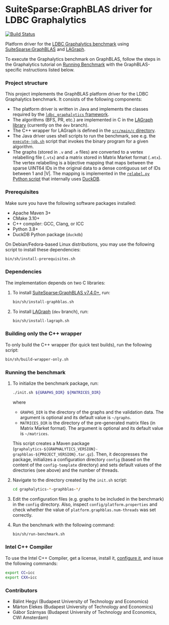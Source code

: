 # SuiteSparse:GraphBLAS driver for LDBC Graphalytics

[![Build Status](https://circleci.com/gh/ldbc/ldbc_graphalytics_platforms_graphblas.svg?style=svg)](https://app.circleci.com/pipelines/github/ldbc/ldbc_graphalytics_platforms_graphblas)

Platform driver for the [LDBC Graphalytics benchmark](https://graphalytics.org) using [SuiteSparse:GraphBLAS](https://github.com/DrTimothyAldenDavis/GraphBLAS) and [LAGraph](https://github.com/GraphBLAS/LAGraph).

To execute the Graphalytics benchmark on GraphBLAS, follow the steps in the Graphalytics tutorial on [Running Benchmark](https://github.com/ldbc/ldbc_graphalytics/wiki/Manual%3A-Running-Benchmark) with the GraphBLAS-specific instructions listed below.

### Project structure

This project implements the GraphBLAS platform driver for the LDBC Graphalytics benchmark. It consists of the following components:

* The platform driver is written in Java and implements the classes required by the [`ldbc_graphalytics` framework](https://github.com/ldbc/ldbc_graphalytics).
* The algorithms (BFS, PR, etc.) are implemented in C in the [LAGraph library](https://github.com/GraphBLAS/LAGraph) (currently on the `dev` branch).
* The C++ wrapper for LAGraph is defined in the [`src/main/c` directory](https://github.com/ldbc/ldbc_graphalytics_platforms_graphblas/tree/main/src/main/c).
* The Java driver uses shell scripts to run the benchmark, see e.g. the [`execute-job.sh`](https://github.com/ldbc/ldbc_graphalytics_platforms_graphblas/blob/main/bin/sh/execute-job.sh) script that invokes the binary program for a given algorithm.
* The graphs (stored in `.v` and `.e` files) are converted to a vertex relabelling file (`.vtx`) and a matrix stored in Matrix Market format (`.mtx`). The vertex relabelling is a bijective mapping that maps between the sparse UINT64 IDs in the original data to a dense contiguous set of IDs between 1 and |V|. The mapping is implemented in the [`relabel.py` Python script](https://github.com/ldbc/ldbc_graphalytics_platforms_graphblas/blob/main/bin/py/relabel.py) that internally uses [DuckDB](https://duckdb.org/).

### Prerequisites

Make sure you have the following software packages installed:

* Apache Maven 3+
* CMake 3.10+
* C++ compiler: GCC, Clang, or ICC
* Python 3.8+
* DuckDB Python package (`duckdb`)

On Debian/Fedora-based Linux distributions, you may use the following script to install these dependencies:

```bash
bin/sh/install-prerequisites.sh
```

### Dependencies

The implementation depends on two C libraries:

1. To install [SuiteSparse:GraphBLAS v7.4.0+](https://github.com/DrTimothyAldenDavis/GraphBLAS), run:

    ```bash
    bin/sh/install-graphblas.sh
    ```

1. To install [LAGraph](https://github.com/GraphBLAS/LAGraph) (`dev` branch), run:

    ```bash
    bin/sh/install-lagraph.sh
    ```

### Building only the C++ wrapper

To only build the C++ wrapper (for quick test builds), run the following script:

```bash
bin/sh/build-wrapper-only.sh
```

### Running the benchmark

1. To initialize the benchmark package, run:

    ```bash
    ./init.sh ${GRAPHS_DIR} ${MATRICES_DIR}
    ```

    where

    * `GRAPHS_DIR` is the directory of the graphs and the validation data. The argument is optional and its default value is `~/graphs`.
    * `MATRICES_DIR` is the directory of the pre-generated matrix files (in Matrix Market format). The argument is optional and its default value is `~/matrices`.

    This script creates a Maven package (`graphalytics-${GRAPHALYTICS_VERSION}-graphblas-${PROJECT_VERSION}.tar.gz`). Then, it decopresses the package, initializes a configuration directory `config` (based on the content of the `config-template` directory) and sets default values of the directories (see above) and the number of threads.

2. Navigate to the directory created by the `init.sh` script:

    ```bash
    cd graphalytics-*-graphblas-*/
    ```

3. Edit the configuration files (e.g. graphs to be included in the benchmark) in the `config` directory. Also, inspect `config/platform.properties` and check whether the value of `platform.graphblas.num-threads` was set correctly.

4. Run the benchmark with the following command:

    ```bash
    bin/sh/run-benchmark.sh
    ```

### Intel C++ Compiler

To use the Intel C++ Compiler, get a license, install it, [configure it](https://github.com/FTSRG/cheat-sheets/wiki/GraphBLAS), and issue the following commands:

```bash
export CC=icc
export CXX=icc
```

### Contributors

* Bálint Hegyi (Budapest University of Technology and Economics)
* Márton Elekes (Budapest University of Technology and Economics)
* Gábor Szárnyas (Budapest University of Technology and Economics, CWI Amsterdam)
